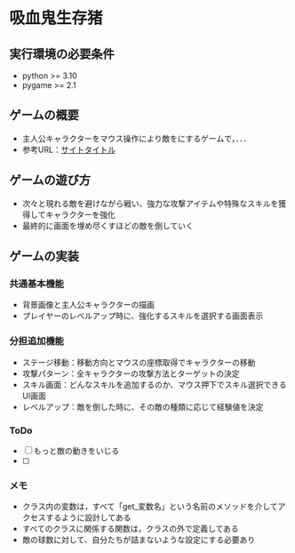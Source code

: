 # 吸血鬼生存猪
## 実行環境の必要条件
* python >= 3.10
* pygame >= 2.1

## ゲームの概要
* 主人公キャラクターをマウス操作により敵をにするゲームで，．．．
* 参考URL：[サイトタイトル](https://www.〇〇.com/)

## ゲームの遊び方
* 次々と現れる敵を避けながら戦い、強力な攻撃アイテムや特殊なスキルを獲得してキャラクターを強化
* 最終的に画面を埋め尽くすほどの敵を倒していく

## ゲームの実装
### 共通基本機能
* 背景画像と主人公キャラクターの描画
* プレイヤーのレベルアップ時に、強化するスキルを選択する画面表示

### 分担追加機能
* ステージ移動：移動方向とマウスの座標取得でキャラクターの移動
* 攻撃パターン：全キャラクターの攻撃方法とターゲットの決定
* スキル画面：どんなスキルを追加するのか、マウス押下でスキル選択できるUI画面
* レベルアップ：敵を倒した時に、その敵の種類に応じて経験値を決定

### ToDo
- [ ] もっと敵の動きをいじる
- [ ] 

### メモ
* クラス内の変数は，すべて「get_変数名」という名前のメソッドを介してアクセスするように設計してある
* すべてのクラスに関係する関数は，クラスの外で定義してある
* 敵の球数に対して、自分たちが詰まないような設定にする必要あり
